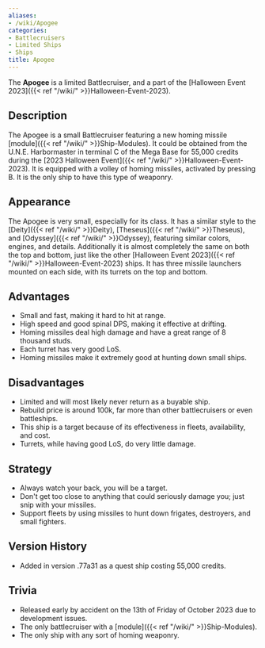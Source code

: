 ```yaml
---
aliases:
- /wiki/Apogee
categories:
- Battlecruisers
- Limited Ships
- Ships
title: Apogee
---
```


The **Apogee** is a limited Battlecruiser, and a part of the [Halloween Event 2023]({{< ref "/wiki/" >}}Halloween-Event-2023). 

## Description

The Apogee is a small Battlecruiser featuring a new homing missile [module]({{< ref "/wiki/" >}}Ship-Modules). It could be obtained from the U.N.E. Harbormaster in terminal C of the Mega Base for 55,000 credits during the [2023 Halloween Event]({{< ref "/wiki/" >}}Halloween-Event-2023). It is equipped with a volley of homing missiles, activated by pressing B. It is the only ship to have this type of weaponry.

## Appearance

The Apogee is very small, especially for its class. It has a similar style to the [Deity]({{< ref "/wiki/" >}}Deity), [Theseus]({{< ref "/wiki/" >}}Theseus), and [Odyssey]({{< ref "/wiki/" >}}Odyssey), featuring similar colors, engines, and details. Additionally it is almost completely the same on both the top and bottom, just like the other [Halloween Event 2023]({{< ref "/wiki/" >}}Halloween-Event-2023) ships. It has three missile launchers mounted on each side, with its turrets on the top and bottom.

## Advantages

- Small and fast, making it hard to hit at range.
- High speed and good spinal DPS, making it effective at drifting.
- Homing missiles deal high damage and have a great range of 8 thousand studs.
- Each turret has very good LoS.
- Homing missiles make it extremely good at hunting down small ships.

## Disadvantages

- Limited and will most likely never return as a buyable ship.
- Rebuild price is around 100k, far more than other battlecruisers or even battleships.
- This ship is a target because of its effectiveness in fleets, availability, and cost.
- Turrets, while having good LoS, do very little damage.

## Strategy

- Always watch your back, you will be a target.
- Don't get too close to anything that could seriously damage you; just snip with your missiles.
- Support fleets by using missiles to hunt down frigates, destroyers, and small fighters.

## Version History 

- Added in version .77a31 as a quest ship costing 55,000 credits.

## Trivia

- Released early by accident on the 13th of Friday of October 2023 due to development issues.
- The only battlecruiser with a [module]({{< ref "/wiki/" >}}Ship-Modules).
- The only ship with any sort of homing weaponry.